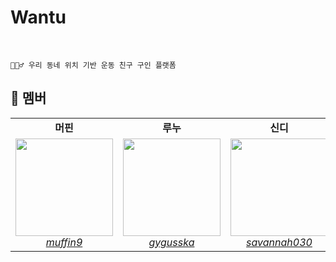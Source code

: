 #  Wantu 


<br>


    ⛹🏻‍♂️ 우리 동네 위치 기반 운동 친구 구인 플랫폼 
    
 


## 🐥 멤버

<table>
    <tr align="center">
        <td><B>머핀<B></td>
        <td><B>루누<B></td>
        <td><B>신디<B></td>
        <td><B>케이트<B></td>
        <td><B>아무무<B></td>
    </tr>
    <tr align="center">
        <td>
            <img width=156 src="https://user-images.githubusercontent.com/61671343/205918152-ec9bc19b-4742-44d0-9f9c-fc55b57b1ded.jpeg">
            <br>
            <a href="https://github.com/muffin9"><I>muffin9</I></a>
        </td>
        <td>
            <img width=156 src="https://user-images.githubusercontent.com/61671343/205918369-1807e7bc-b37b-421f-bf3f-8bb3b503d049.jpeg">
            <br>
            <a href="https://github.com/gygusska"><I>gygusska</I></a>
        </td>
        <td>
            <img width=156 src="https://user-images.githubusercontent.com/61671343/204854017-85c86380-1230-447a-98e2-4c6b88605ce8.jpeg">
            <br>
            <a href="https://github.com/savannah030"><I>savannah030</I></a>
        </td>
        <td>
            <img width=156 src="https://user-images.githubusercontent.com/61671343/204853968-2f765023-62e4-4b2c-844e-b01206aad772.jpeg">
            <br>
            <a href="https://github.com/KATEKEITH"><I>KATEKEITH</I></a>
        </td>
        <td>
            <img width=156 src="https://user-images.githubusercontent.com/61671343/204853877-60f8da69-0361-438c-9030-92c0afa5b355.jpeg">
            <br>
            <a href="https://github.com/kwanok"><I>kwanok</I></a>
        </td>
    </tr>
</table>
